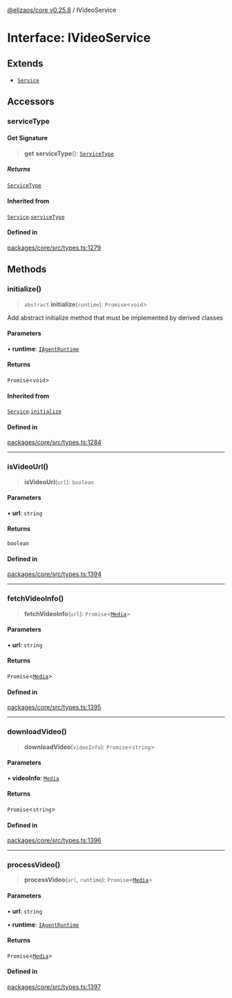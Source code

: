 [@elizaos/core v0.25.8](../index.md) / IVideoService

# Interface: IVideoService

## Extends

- [`Service`](../classes/Service.md)

## Accessors

### serviceType

#### Get Signature

> **get** **serviceType**(): [`ServiceType`](../enumerations/ServiceType.md)

##### Returns

[`ServiceType`](../enumerations/ServiceType.md)

#### Inherited from

[`Service`](../classes/Service.md).[`serviceType`](../classes/Service.md#serviceType-1)

#### Defined in

[packages/core/src/types.ts:1279](https://github.com/elizaOS/eliza/blob/main/packages/core/src/types.ts#L1279)

## Methods

### initialize()

> `abstract` **initialize**(`runtime`): `Promise`\<`void`\>

Add abstract initialize method that must be implemented by derived classes

#### Parameters

• **runtime**: [`IAgentRuntime`](IAgentRuntime.md)

#### Returns

`Promise`\<`void`\>

#### Inherited from

[`Service`](../classes/Service.md).[`initialize`](../classes/Service.md#initialize)

#### Defined in

[packages/core/src/types.ts:1284](https://github.com/elizaOS/eliza/blob/main/packages/core/src/types.ts#L1284)

***

### isVideoUrl()

> **isVideoUrl**(`url`): `boolean`

#### Parameters

• **url**: `string`

#### Returns

`boolean`

#### Defined in

[packages/core/src/types.ts:1394](https://github.com/elizaOS/eliza/blob/main/packages/core/src/types.ts#L1394)

***

### fetchVideoInfo()

> **fetchVideoInfo**(`url`): `Promise`\<[`Media`](../type-aliases/Media.md)\>

#### Parameters

• **url**: `string`

#### Returns

`Promise`\<[`Media`](../type-aliases/Media.md)\>

#### Defined in

[packages/core/src/types.ts:1395](https://github.com/elizaOS/eliza/blob/main/packages/core/src/types.ts#L1395)

***

### downloadVideo()

> **downloadVideo**(`videoInfo`): `Promise`\<`string`\>

#### Parameters

• **videoInfo**: [`Media`](../type-aliases/Media.md)

#### Returns

`Promise`\<`string`\>

#### Defined in

[packages/core/src/types.ts:1396](https://github.com/elizaOS/eliza/blob/main/packages/core/src/types.ts#L1396)

***

### processVideo()

> **processVideo**(`url`, `runtime`): `Promise`\<[`Media`](../type-aliases/Media.md)\>

#### Parameters

• **url**: `string`

• **runtime**: [`IAgentRuntime`](IAgentRuntime.md)

#### Returns

`Promise`\<[`Media`](../type-aliases/Media.md)\>

#### Defined in

[packages/core/src/types.ts:1397](https://github.com/elizaOS/eliza/blob/main/packages/core/src/types.ts#L1397)
